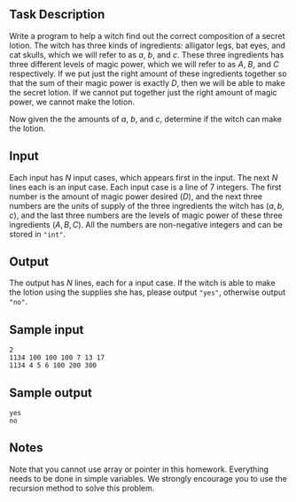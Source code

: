 ## Task Description ##

Write a program to help a witch find out the correct composition of a secret lotion. The witch has three kinds of ingredients: alligator legs, bat eyes, and cat skulls, which we will refer to as $a$, $b$, and $c$. These three ingredients has three different levels of magic power, which we will refer to as $A$, $B$, and $C$ respectively. If we put just the right amount of these ingredients together so that the sum of their magic power is exactly $D$, then we will be able to make the secret lotion. If we cannot put together just the right amount of magic power, we cannot make the lotion.

Now given the the amounts of $a$, $b$, and $c$, determine if the witch can make the lotion.

## Input ##

Each input has $N$ input cases, which appears first in the input. The next $N$ lines each is an input case. Each input case is a line of 7 integers. The first number is the amount of magic power desired ($D$), and the next three numbers are the units of supply of the three ingredients the witch has $(a, b, c)$, and the last three numbers are the levels of magic power of these three ingredients $(A, B, C)$. All the numbers are non-negative integers and can be stored in `"int"`.

## Output ##
 
The output has $N$ lines, each for a input case. If the witch is able to make the lotion using the supplies she has, please output `"yes"`, otherwise output `"no"`.

## Sample input ##
```
2
1134 100 100 100 7 13 17
1134 4 5 6 100 200 300
```

## Sample output ##
```
yes
no
```

## Notes ##

Note that you cannot use array or pointer in this homework. Everything needs to be done in simple variables. We strongly encourage you to use the recursion method to solve this problem.